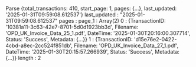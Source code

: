 Parse 
{total_transactions: 410, start_page: 1, pages: {…}, last_updated: '2025-01-31T09:59:08.612537'}
last_updated
: 
"2025-01-31T09:59:08.612537"
pages
: 
page_1
: 
Array(2)
0
: 
{TransactionID: '10381a11-3c63-42e7-8701-5d0d1923bb3d', Filename: 'OPD_UK_Invoice_Data_25_1.pdf', DateTime: '2025-01-30T20:16:00.307714', Status: 'Success', Metadata: {…}}
1
: 
{TransactionID: 'd15e76e2-0422-4cbd-a8ec-2cc524f851db', Filename: 'OPD_UK_Invoice_Data_27_1.pdf', DateTime: '2025-01-30T20:15:57.266939', Status: 'Success', Metadata: {…}}
length
: 
2
